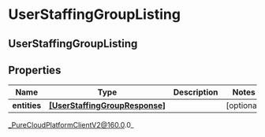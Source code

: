 # UserStaffingGroupListing

## UserStaffingGroupListing

## Properties

|Name | Type | Description | Notes|
|------------ | ------------- | ------------- | -------------|
| **entities** | [**[UserStaffingGroupResponse]**](UserStaffingGroupResponse) |  | [optional] |



_PureCloudPlatformClientV2@160.0.0_
